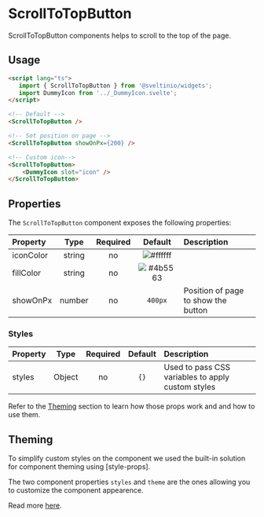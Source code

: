 # ScrollToTopButton

ScrollToTopButton components helps to scroll to the top of the page.

## Usage

```html
<script lang="ts">
   import { ScrollToTopButton } from '@sveltinio/widgets';
   import DummyIcon from '../_DummyIcon.svelte';
</script>

<!-- Default -->
<ScrollToTopButton />

<!-- Set position on page -->
<ScrollToTopButton showOnPx={200} />

<!-- Custom icon-->
<ScrollToTopButton>
    <DummyIcon slot="icon" />
</ScrollToTopButton>
```

## Properties

The `ScrollToTopButton` component exposes the following properties:

| Property  | Type   | Required | Default                                                      | Description                         |
| :-------- | :----: | :------: | :----------------------------------------------------------: | :---------------------------------- |
| iconColor | string |    no    | ![#ffffff](https://via.placeholder.com/15/ffffff/ffffff.png) |                                     |
| fillColor | string |    no    | ![#4b5563](https://via.placeholder.com/15/4b5563/4b5563.png) |                                     |
| showOnPx  | number |    no    | `400px`                                                      | Position of page to show the button |

### Styles

| Property  | Type   | Required | Default | Description                                       |
| :-------- | :----: | :------: | :-----: | :------------------------------------------------ |
| styles    | Object |    no    |   `{}`  | Used to pass CSS variables to apply custom styles |

Refer to the [Theming](#theming) section to learn how those props work and and how to use them.

## Theming

To simplify custom styles on the component we used the built-in solution for component theming using [style-props].

The two component properties `styles` and `theme` are the ones allowing you to customize the component appearence.

Read more [here](./THEMING.md).
